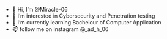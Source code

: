 - 👋 Hi, I’m @Miracle-06
- 👀 I’m interested in Cybersecurity and Penetration testing 
- 🌱 I’m currently learning Bachelour of Computer Application
- 📫 follow me on instagram @_ad_h_06

<!---
Miracle-06/Miracle-06 is a ✨ special ✨ repository because its `README.md` (this file) appears on your GitHub profile.
You can click the Preview link to take a look at your changes.
--->
